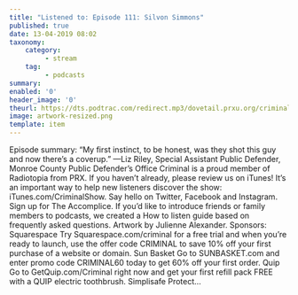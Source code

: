 ```yaml
---
title: "Listened to: Episode 111: Silvon Simmons"
published: true
date: 13-04-2019 08:02
taxonomy:
    category:
         - stream
    tag:
         - podcasts
summary:
enabled: '0'
header_image: '0'
theurl: https://dts.podtrac.com/redirect.mp3/dovetail.prxu.org/criminal/c12e8b3b-7144-4b3d-b257-9ba0f91b7127/Episode_111_190328_neg18_for_podcast_part_1_1.mp3
image: artwork-resized.png
template: item
---
```

 
Episode summary: “My first instinct, to be honest, was they shot this guy and now there’s a coverup.” —Liz Riley, Special Assistant Public Defender, Monroe County Public Defender’s Office Criminal is a proud member of Radiotopia from PRX. If you haven’t already, please review us on iTunes! It’s an important way to help new listeners discover the show: iTunes.com/CriminalShow. Say hello on Twitter, Facebook and Instagram. Sign up for The Accomplice. If you’d like to introduce friends or family members to podcasts, we created a How to listen guide based on frequently asked questions. Artwork by Julienne Alexander. Sponsors: Squarespace Try Squarespace.com/criminal for a free trial and when you’re ready to launch, use the offer code CRIMINAL to save 10% off your first purchase of a website or domain. Sun Basket Go to SUNBASKET.com and enter promo code CRIMINAL60 today to get 60% off your first order. Quip Go to GetQuip.com/Criminal right now and get your first refill pack FREE with a QUIP electric toothbrush. Simplisafe Protect…
